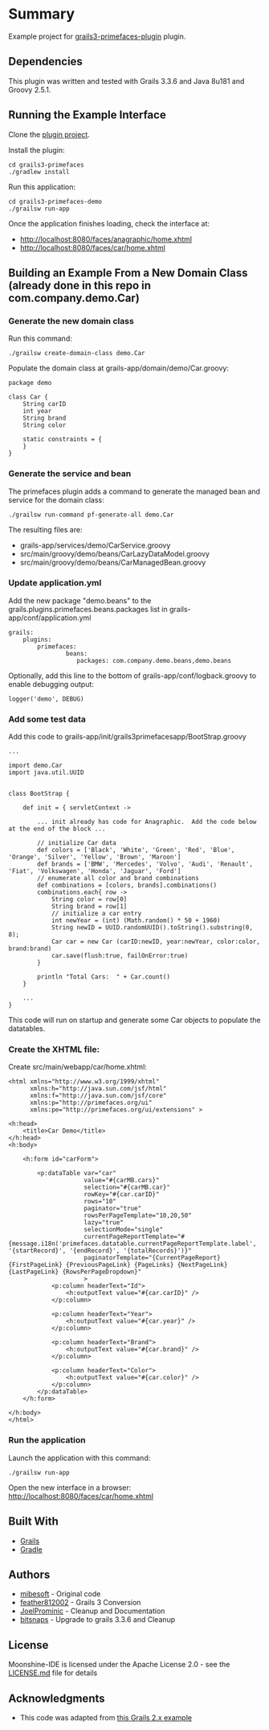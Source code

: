 # Summary

Example project for [grails3-primefaces-plugin](https://github.com/bitsnaps/grails3-primefaces) plugin.

## Dependencies

This plugin was written and tested with Grails 3.3.6 and Java 8u181 and Groovy 2.5.1.

## Running the Example Interface

Clone the [plugin project](https://github.com/bitsnaps/grails3-primefaces).

Install the plugin:

    cd grails3-primefaces
    ./gradlew install
    
Run this application:

    cd grails3-primefaces-demo
    ./grailsw run-app    
    
Once the application finishes loading, check the interface at:
* [http://localhost:8080/faces/anagraphic/home.xhtml](http://localhost:8080/faces/anagraphic/home.xhtml)
* [http://localhost:8080/faces/car/home.xhtml](http://localhost:8080/faces/car/home.xhtml)

## Building an Example From a New Domain Class (already done in this repo in com.company.demo.Car)

### Generate the new domain class

Run this command:

    ./grailsw create-domain-class demo.Car

Populate the domain class at grails-app/domain/demo/Car.groovy:
```
package demo
 
class Car {
    String carID
    int year
    String brand
    String color
 
    static constraints = {
    }
}
```

### Generate the service and bean

The primefaces plugin adds a command to generate the managed bean and service for the domain class:

    ./grailsw run-command pf-generate-all demo.Car

The resulting files are:
* grails-app/services/demo/CarService.groovy
* src/main/groovy/demo/beans/CarLazyDataModel.groovy
* src/main/groovy/demo/beans/CarManagedBean.groovy

### Update application.yml

Add the new package "demo.beans" to the grails.plugins.primefaces.beans.packages list in grails-app/conf/application.yml
```
grails:
    plugins:
        primefaces:
                beans:
                   packages: com.company.demo.beans,demo.beans
```



Optionally, add this line to the bottom of grails-app/conf/logback.groovy to enable debugging output:
```
logger('demo', DEBUG)
```

### Add some test data

Add this code to grails-app/init/grails3primefacesapp/BootStrap.groovy
```
...
 
import demo.Car
import java.util.UUID
 
 
class BootStrap {
 
    def init = { servletContext ->

        ... init already has code for Anagraphic.  Add the code below at the end of the block ...
 
        // initialize Car data
        def colors = ['Black', 'White', 'Green', 'Red', 'Blue', 'Orange', 'Silver', 'Yellow', 'Brown', 'Maroon']
        def brands = ['BMW', 'Mercedes', 'Volvo', 'Audi', 'Renault', 'Fiat', 'Volkswagen', 'Honda', 'Jaguar', 'Ford']
        // enumerate all color and brand combinations
        def combinations = [colors, brands].combinations()
        combinations.each{ row ->
            String color = row[0]
            String brand = row[1]
            // initialize a car entry
            int newYear = (int) (Math.random() * 50 + 1960)
            String newID = UUID.randomUUID().toString().substring(0, 8);
            Car car = new Car (carID:newID, year:newYear, color:color, brand:brand)
            car.save(flush:true, failOnError:true)
        }
 
        println "Total Cars:  " + Car.count()
    }
 
    ...
}
```

This code will run on startup and generate some Car objects to populate the datatables.


### Create the XHTML file:

Create src/main/webapp/car/home.xhtml:
```
<html xmlns="http://www.w3.org/1999/xhtml"
      xmlns:h="http://java.sun.com/jsf/html"
      xmlns:f="http://java.sun.com/jsf/core"
      xmlns:p="http://primefaces.org/ui"
      xmlns:pe="http://primefaces.org/ui/extensions" >
  
<h:head>
    <title>Car Demo</title>
</h:head>
<h:body>
  
    <h:form id="carForm">
  
        <p:dataTable var="car"
                     value="#{carMB.cars}"
                     selection="#{carMB.car}"
                     rowKey="#{car.carID}"
                     rows="10"
                     paginator="true"
                     rowsPerPageTemplate="10,20,50"
                     lazy="true"
                     selectionMode="single"
                     currentPageReportTemplate="#{message.i18n('primefaces.datatable.currentPageReportTemplate.label', '{startRecord}', '{endRecord}', '{totalRecords}')}"
                     paginatorTemplate="{CurrentPageReport}  {FirstPageLink} {PreviousPageLink} {PageLinks} {NextPageLink} {LastPageLink} {RowsPerPageDropdown}"
                     >
            <p:column headerText="Id">
                <h:outputText value="#{car.carID}" />
            </p:column>
  
            <p:column headerText="Year">
                <h:outputText value="#{car.year}" />
            </p:column>
  
            <p:column headerText="Brand">
                <h:outputText value="#{car.brand}" />
            </p:column>
  
            <p:column headerText="Color">
                <h:outputText value="#{car.color}" />
            </p:column>
        </p:dataTable>
    </h:form>
  
</h:body>
</html>
```

### Run the application

Launch the application with this command:

    ./grailsw run-app

Open the new interface in a browser: [http://localhost:8080/faces/car/home.xhtml](http://localhost:8080/faces/car/home.xhtml)

## Built With

* [Grails](http://grails.org/download.html)
* [Gradle](https://gradle.com/)

## Authors

* [mibesoft](https://github.com/mibesoft/primefaces) - Original code 
* [feather812002](https://github.com/feather812002) - Grails 3 Conversion
* [JoelProminic](https://github.com/JoelProminic) - Cleanup and Documentation
* [bitsnaps](https://github.com/bitsnaps) - Upgrade to grails 3.3.6 and Cleanup

## License

Moonshine-IDE is licensed under the Apache License 2.0 - see the [LICENSE.md](https://github.com/prominic/grails3-primefaces-demo/blob/master/LICENSE.MD) file for details

## Acknowledgments

* This code was adapted from [this Grails 2.x example](https://github.com/mibesoft/grails-primefaces-demo)
